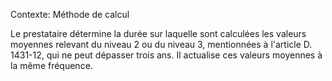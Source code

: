 Contexte: Méthode de calcul

Le prestataire détermine la durée sur laquelle sont calculées les valeurs moyennes relevant du niveau 2 ou du niveau 3, mentionnées à l'article D. 1431-12, qui ne peut dépasser trois ans. Il actualise ces valeurs moyennes à la même fréquence.